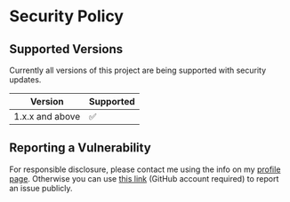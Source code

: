 # Security Policy

## Supported Versions

Currently all versions of this project are
being supported with security updates.

| Version         | Supported          |
| --------------- | ------------------ |
| 1.x.x and above | :white_check_mark: |

## Reporting a Vulnerability

For responsible disclosure, please contact me using the info on my [profile page](https://github.com/thomasleplus). Otherwise you can use [this link](https://github.com/thomasleplus/bookmarklets/issues/new?assignees=thomasleplus&labels=security&template=security_vulnerability.md&title=%5BVULN%5D) (GitHub account required) to report an issue publicly.
